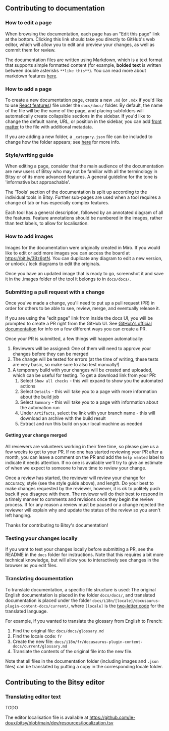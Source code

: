 
## Contributing to documentation

### How to edit a page

When browsing the documentation, each page has an "Edit this page" link at the bottom. Clicking this link should take you directly to GitHub's web editor, which will allow you to edit and preview your changes, as well as commit them for review.

The documentation files are written using Markdown, which is a text format that supports simple formatted content (for example, **bolded text** is written between double asterisks `**like this**`). You can read more about markdown features [here](https://docusaurus.io/docs/markdown-features).


### How to add a page

To create a new documentation page, create a new `.md` (or `.mdx` if you'd like to use [React features](https://docusaurus.io/docs/markdown-features/react)) file under the `docs/docs/` folder. By default, the name of the file will be the name of the page, and placing subfolders will automatically create collapsible sections in the sidebar. If you'd like to change the default name, URL, or position in the sidebar, you can add [front matter](https://docusaurus.io/docs/create-doc#doc-front-matter) to the file with additional metadata.

If you are adding a new folder, a `_category.json` file can be included to change how the folder appears; see [here](https://docusaurus.io/docs/sidebar/autogenerated#category-item-metadata) for more info.

### Style/writing guide

When editing a page, consider that the main audience of the documentation are new users of Bitsy who may not be familiar with all the terminology in Bitsy or of its more advanced features. A general guideline for the tone is 'informative but approachable'. 

The 'Tools' section of the documentation is split up according to the individual tools in Bitsy. Further sub-pages are used when a tool requires a change of tab or has especially complex features. 

Each tool has a general description, followed by an annotated diagram of all the features. Feature annotations should be numbered in the images, rather than text labels, to allow for localisation. 

### How to add images

Images for the documentation were originally created in Miro. If you would like to edit or add more images you can access the board at https://bit.ly/3Bz6ptN. You can duplicate any diagram to edit a new version, or unlock / lock diagrams to edit the originals. 

Once you have an updated image that is ready to go, screenshot it and save it in the .images folder of the tool it belongs to in `docs/docs/`. 

### Submitting a pull request with a change

Once you've made a change, you'll need to put up a pull request (PR) in order for others to be able to see, review, merge, and eventually release it.

If you are using the "edit page" link from inside the docs UI, you will be prompted to create a PR right from the GitHub UI. See [GitHub's official documentation](https://docs.github.com/en/pull-requests/collaborating-with-pull-requests/proposing-changes-to-your-work-with-pull-requests/creating-a-pull-request-from-a-fork) for info on a few different ways you can create a PR.

Once your PR is submitted, a few things will happen automatically:

1. Reviewers will be assigned: One of them will need to approve your changes before they can be merged
2. The change will be tested for errors (at the time of writing, these tests are very basic, so make sure to also test manually!)
3. A temporary build with your changes will be created and uploaded, which can be useful for testing. To get a download link from your PR:
	1. Select `Show all checks` - this will expand to show you the automated actions
	2. Select `Details` - this will take you to a page with more information about the build job
	3. Select `Summary` - this will take you to a page with information about the automation run
	4. Under `Artifacts`, select the link with your branch name - this will download an archive with the build result
	5. Extract and run this build on your local machine as needed

#### Getting your change merged

All reviewers are volunteers working in their free time, so please give us a few weeks to get to your PR. If no one has started reviewing your PR after a month, you can leave a comment on the PR and add the `help wanted` label to indicate it needs attention. If no one is available we'll try to give an estimate of when we expect to someone to have time to review your change.

Once a review has started, the reviewer will review your change for accuracy, style (see the style guide above), and length. Do your best to make changes requested by the reviewer, however, it is ok to politely push back if you disagree with them. The reviewer will do their best to respond in a timely manner to comments and revisions once they begin the review process. If for any reason a review must be paused or a change rejected the reviewer will explain why and update the status of the review so you aren't left hanging.

Thanks for contributing to Bitsy's documentation!

### Testing your changes locally

If you want to test your changes locally before submitting a PR, see the README in the `docs` folder for instructions. Note that this requires a bit more technical knowledge, but will allow you to interactively see changes in the browser as you edit files.

### Translating documentation

To translate documentation, a specific file structure is used: The original English documentation is placed in the folder `docs/docs/`, and translated documentation is placed under the folder `docs/i18n/[locale]/docusaurus-plugin-content-docs/current/`, where `[locale]` is the [two-letter code](https://en.wikipedia.org/wiki/List_of_ISO_639-1_codes) for the translated language.

For example, if you wanted to translate the glossary from English to French:

1. Find the original file: `docs/docs/glossary.md`
2. Find the locale code: `fr`
3. Create the new file: `docs/i18n/fr/docusaurus-plugin-content-docs/current/glossary.md`
4. Translate the contents of the original file into the new file.

Note that all files in the documentation folder (including images and `.json` files) can be translated by putting a copy in the corresponding locale folder.

## Contributing to the Bitsy editor

### Translating editor text

TODO

The editor localisation file is available at https://github.com/le-doux/bitsy/blob/main/dev/resources/localization.tsv
